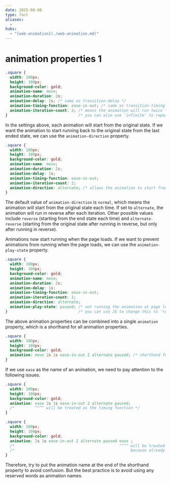 ```yaml
---
date: 2025-08-08
type: fact
aliases:
  -
hubs:
  - "[web-animation](./web-animation.md)"
---
```


# animation properties 1

```css
.square {
  width: 100px;
  height: 100px;
  background-color: gold;
  animation-name: move;
  animation-duration: 2s;
  animation-delay: 1s; /* same as transition-delay */
  animation-timing-function: ease-in-out; /* same as transition-timing-function */
  animation-iteration-count: 2; /* means the animation will run twice */
}                               /* you can also use 'infinite' to repeat indefinitely */
```

In the settings above, each animation will start from the original state. If we want the animation to start running back to the original state from the last ended state, we can use the `animation-direction` property.

```css
.square {
  width: 100px;
  height: 100px;
  background-color: gold;
  animation-name: move;
  animation-duration: 2s;
  animation-delay: 1s;
  animation-timing-function: ease-in-out;
  animation-iteration-count: 2;
  animation-direction: alternate; /* allows the animation to start from the end state */
}
```


The default value of `animation-direction` is `normal`, which means the animation will start from the original state each time. If set to `alternate`, the animation will run in reverse after each iteration. Other possible values include `reverse` (starting from the end state each time) and `alternate-reverse` (starting from the original state after running in reverse, but only after running in reverse).

Animations now start running when the page loads. If we want to prevent animations from running when the page loads, we can use the `animation-play-state` property.

```css
.square {
  width: 100px;
  height: 100px;
  background-color: gold;
  animation-name: move;
  animation-duration: 2s;
  animation-delay: 1s;
  animation-timing-function: ease-in-out;
  animation-iteration-count: 2;
  animation-direction: alternate;
  animation-play-state: paused; /* not running the animation at page load */
}                               /* you can use JS to change this to 'running' for starting the animation */
```

The above animation properties can be combined into a single `animation` property, which is a shorthand for all animation properties.

```css
.square {
  width: 100px;
  height: 100px;
  background-color: gold;
  animation: move 2s 1s ease-in-out 2 alternate paused; /* shorthand for all animation properties */
}
```

If we use `ease` as the name of an animation, we need to pay attention to the following issues.

```css
.square {
  width: 100px;
  height: 100px;
  background-color: gold;
  animation: ease 2s 1s ease-in-out 2 alternate paused;
  /*         ^^^^ will be treated as the timing function */
}
```

```css
.square {
  width: 100px;
  height: 100px;
  background-color: gold;
  animation: 2s 1s ease-in-out 2 alternate paused ease ;
  /*                                              ^^^^ will be treated as the animation name */
  /*                                                   because already have a timing function `ease-in-out` in front */
}
```

Therefore, try to put the animation name at the end of the shorthand property to avoid confusion. But the best practice is to avoid using any reserved words as animation names.



